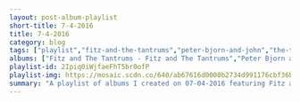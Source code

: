 ```yaml
---
layout: post-album-playlist
short-title: 7-4-2016
title: 7-4-2016
category: blog
tags: ["playlist","fitz-and-the-tantrums","peter-bjorn-and-john","the-temper-trap","red-hot-chili-peppers","blink-182","tegan-and-sara","the-kills","various-artists","abba"]
albums: ["Fitz and The Tantrums - Fitz and The Tantrums","Peter Bjorn and John - Breakin' Point","The Temper Trap - Thick As Thieves (Deluxe Version)","Red Hot Chili Peppers - The Getaway","blink-182 - California","Tegan and Sara - Love You to Death","The Kills - Ash & Ice","Various Artists - Future Present Past","ABBA - The Album"]
playlist-id: 2Ipiq0iWjfaeFhT5br0ofP
playlist-img: https://mosaic.scdn.co/640/ab67616d0000b2734d991176cbf36bd168e00a0aab67616d0000b27358406b3f1ac3ceaff7a64fefab67616d0000b2739884fb067234d2036b830429ab67616d0000b273b5fbc473a817dcf5ed19b812
summary: "A playlist of albums I created on 07-04-2016 featuring Fitz and The Tantrums, Peter Bjorn and John, The Temper Trap, Red Hot Chili Peppers, blink-182, Tegan and Sara, The Kills, Various Artists, and ABBA."
---
```

